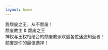 ```yaml
---
layout: home
---
```


<div class="center">
  <span class="large">我颓废之王，从不颓废！</span><br />
  颓废教主 &amp; 颓废之王<br />
  神权与王权相结合的颓废教派欢迎各位迷途知返者！<br />
  <span class="large">颓废是你的最佳选择！</span><br />
</div>
